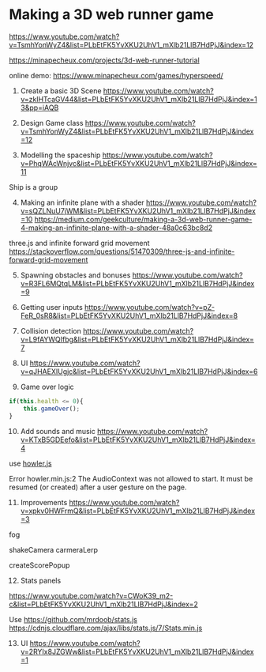 # Making a 3D web runner game

<https://www.youtube.com/watch?v=TsmhYonWyZ4&list=PLbEtFK5YvXKU2UhV1_mXlb21LlB7HdPjJ&index=12>

<https://minapecheux.com/projects/3d-web-runner-tutorial>

online demo: https://www.minapecheux.com/games/hyperspeed/

1. Create a basic 3D Scene
<https://www.youtube.com/watch?v=zklHTcaGV44&list=PLbEtFK5YvXKU2UhV1_mXlb21LlB7HdPjJ&index=13&pp=iAQB>

2. Design Game class
<https://www.youtube.com/watch?v=TsmhYonWyZ4&list=PLbEtFK5YvXKU2UhV1_mXlb21LlB7HdPjJ&index=12>

3. Modelling the spaceship
<https://www.youtube.com/watch?v=PhqWAcWnjvc&list=PLbEtFK5YvXKU2UhV1_mXlb21LlB7HdPjJ&index=11>

Ship is a group

4. Making an infinite plane with a shader
<https://www.youtube.com/watch?v=sQZLNuU7jWM&list=PLbEtFK5YvXKU2UhV1_mXlb21LlB7HdPjJ&index=10>
<https://medium.com/geekculture/making-a-3d-web-runner-game-4-making-an-infinite-plane-with-a-shader-48a0c63bc8d2>

three.js and infinite forward grid movement
<https://stackoverflow.com/questions/51470309/three-js-and-infinite-forward-grid-movement>

5. Spawning obstacles and bonuses
<https://www.youtube.com/watch?v=R3FL6MQtqLM&list=PLbEtFK5YvXKU2UhV1_mXlb21LlB7HdPjJ&index=9>

6. Getting user inputs
<https://www.youtube.com/watch?v=pZ-FeR_0sR8&list=PLbEtFK5YvXKU2UhV1_mXlb21LlB7HdPjJ&index=8>

7. Collision detection
<https://www.youtube.com/watch?v=L9fAYWQIfbg&list=PLbEtFK5YvXKU2UhV1_mXlb21LlB7HdPjJ&index=7>

8. UI
https://www.youtube.com/watch?v=qJHAEXIUgjc&list=PLbEtFK5YvXKU2UhV1_mXlb21LlB7HdPjJ&index=6



9. Game over logic

```js
if(this.health <= 0){
    this.gameOver();
}
```

10. Add sounds and music
<https://www.youtube.com/watch?v=KTxB5GDEefo&list=PLbEtFK5YvXKU2UhV1_mXlb21LlB7HdPjJ&index=4>

use [howler.js](https://howlerjs.com/)


Error howler.min.js:2  The AudioContext was not allowed to start. It must be resumed (or created) after a user gesture on the page.



11. Improvements
<https://www.youtube.com/watch?v=xpkv0HWFrmQ&list=PLbEtFK5YvXKU2UhV1_mXlb21LlB7HdPjJ&index=3>

fog

shakeCamera
carmeraLerp

createScorePopup

12. Stats panels

<https://www.youtube.com/watch?v=CWoK39_m2-c&list=PLbEtFK5YvXKU2UhV1_mXlb21LlB7HdPjJ&index=2>

Use
<https://github.com/mrdoob/stats.js>
<https://cdnjs.cloudflare.com/ajax/libs/stats.js/7/Stats.min.js>

13. UI
<https://www.youtube.com/watch?v=2RYIx8JZGWw&list=PLbEtFK5YvXKU2UhV1_mXlb21LlB7HdPjJ&index=1>
